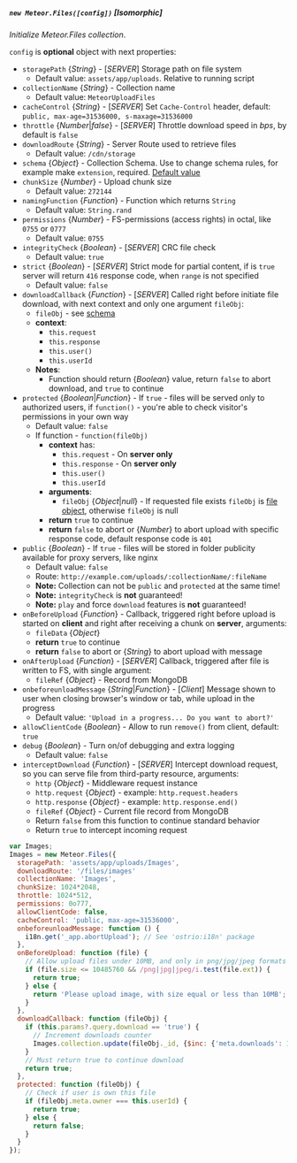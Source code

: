 ##### `new Meteor.Files([config])` [*Isomorphic*]
*Initialize Meteor.Files collection*.

`config` is __optional__ object with next properties:
 - `storagePath` {*String*} - [*SERVER*] Storage path on file system
    * Default value: `assets/app/uploads`. Relative to running script
 - `collectionName` {*String*} - Collection name
    * Default value: `MeteorUploadFiles`
 - `cacheControl` {*String*} - [*SERVER*] Set `Cache-Control` header, default: `public, max-age=31536000, s-maxage=31536000`
 - `throttle` {*Number*|*false*} - [*SERVER*] Throttle download speed in *bps*, by default is `false`
 - `downloadRoute` {*String*} - Server Route used to retrieve files
    * Default value: `/cdn/storage`
 - `schema` {*Object*} - Collection Schema. Use to change schema rules, for example make `extension`, required. [Default value](https://github.com/VeliovGroup/Meteor-Files/wiki/Schema)
 - `chunkSize` {*Number*} - Upload chunk size
    * Default value: `272144`
 - `namingFunction` {*Function*} - Function which returns `String`
    * Default value: `String.rand`
 - `permissions` {*Number*} - FS-permissions (access rights) in octal, like `0755` or `0777`
    * Default value: `0755`
 - `integrityCheck` {*Boolean*} - [*SERVER*] CRC file check
    * Default value: `true`
 - `strict` {*Boolean*} - [*SERVER*] Strict mode for partial content, if is `true` server will return `416` response code, when `range` is not specified
    * Default value: `false`
 - `downloadCallback` {*Function*} - [*SERVER*] Called right before initiate file download, with next context and only one argument `fileObj`:
    * `fileObj` - see [schema](https://github.com/VeliovGroup/Meteor-Files/wiki/Schema)
    * __context__:
      - `this.request`
      - `this.response`
      - `this.user()`
      - `this.userId`
    * __Notes__:
      * Function should return {*Boolean*} value, return `false` to abort download, and `true` to continue
 - `protected` {*Boolean*|*Function*} - If `true` - files will be served only to authorized users, if `function()` - you're able to check visitor's permissions in your own way
    * Default value: `false`
    * If function - `function(fileObj)` 
      * __context__ has:
        - `this.request` - On __server only__
        - `this.response` - On __server only__
        - `this.user()`
        - `this.userId`
      * __arguments__:
        - `fileObj` {*Object*|*null*} - If requested file exists `fileObj` is [file object](https://github.com/VeliovGroup/Meteor-Files/wiki/Schema), otherwise `fileObj` is null
      * __return__ `true` to continue
      * __return__ `false` to abort or {*Number*} to abort upload with specific response code, default response code is `401`
 - `public` {*Boolean*} - If `true` - files will be stored in folder publicity available for proxy servers, like nginx
    * Default value: `false`
    * Route: `http://example.com/uploads/:collectionName/:fileName`
    * __Note:__ Collection can not be `public` and `protected` at the same time!
    * __Note:__ `integrityCheck` is __not__ guaranteed!
    * __Note:__ `play` and force `download` features is __not__ guaranteed!
 - `onBeforeUpload` {*Function*} - Callback, triggered right before upload is started on __client__ and right after receiving a chunk on __server__, arguments:
    * `fileData` {*Object*}
    * __return__ `true` to continue
    * __return__ `false` to abort or {*String*} to abort upload with message
 - `onAfterUpload` {*Function*} - [*SERVER*] Callback, triggered after file is written to FS, with single argument:
    - `fileRef` {*Object*} - Record from MongoDB
 - `onbeforeunloadMessage` {*String*|*Function*} - [*Client*] Message shown to user when closing browser's window or tab, while upload in the progress
    * Default value: `'Upload in a progress... Do you want to abort?'`
 - `allowClientCode` {*Boolean*} - Allow to run `remove()` from client, default: `true`
 - `debug` {*Boolean*} - Turn on/of debugging and extra logging
    * Default value: `false`
 - `interceptDownload` {*Function*} - [*SERVER*] Intercept download request, so you can serve file from third-party resource, arguments:
    - `http` {*Object*} - Middleware request instance
    - `http.request` {*Object*} - example: `http.request.headers`
    - `http.response` {*Object*} - example: `http.response.end()`
    - `fileRef` {*Object*} - Current file record from MongoDB
    - Return `false` from this function to continue standard behavior
    - Return `true` to intercept incoming request

```javascript
var Images;
Images = new Meteor.Files({
  storagePath: 'assets/app/uploads/Images',
  downloadRoute: '/files/images'
  collectionName: 'Images',
  chunkSize: 1024*2048,
  throttle: 1024*512,
  permissions: 0o777,
  allowClientCode: false,
  cacheControl: 'public, max-age=31536000',
  onbeforeunloadMessage: function () {
    i18n.get('_app.abortUpload'); // See 'ostrio:i18n' package
  },
  onBeforeUpload: function (file) {
    // Allow upload files under 10MB, and only in png/jpg/jpeg formats
    if (file.size <= 10485760 && /png|jpg|jpeg/i.test(file.ext)) {
      return true;
    } else {
      return 'Please upload image, with size equal or less than 10MB';
    }
  },
  downloadCallback: function (fileObj) {
    if (this.params?.query.download == 'true') {
      // Increment downloads counter
      Images.collection.update(fileObj._id, {$inc: {'meta.downloads': 1}});
    }
    // Must return true to continue download
    return true;
  },
  protected: function (fileObj) {
    // Check if user is own this file
    if (fileObj.meta.owner === this.userId) {
      return true;
    } else {
      return false;
    }
  }
});
```